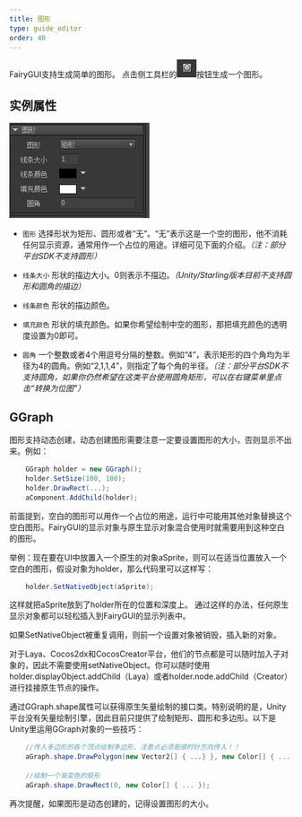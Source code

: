 ```yaml
---
title: 图形
type: guide_editor
order: 40
---
```


FairyGUI支持生成简单的图形。 点击侧工具栏的![](../../images/20170728164112.png)按钮生成一个图形。

## 实例属性

![](../../images/20170728164159.png)

- `图形` 选择形状为矩形、圆形或者“无”。“无”表示这是一个空的图形，他不消耗任何显示资源，通常用作一个占位的用途。详细可见下面的介绍。*（注：部分平台SDK不支持圆形）*

- `线条大小` 形状的描边大小。0则表示不描边。*（Unity/Starling版本目前不支持圆形和圆角的描边）*

- `线条颜色` 形状的描边颜色。

- `填充颜色` 形状的填充颜色。如果你希望绘制中空的图形，那把填充颜色的透明度设置为0即可。

- `圆角` 一个整数或者4个用逗号分隔的整数。例如“4”，表示矩形的四个角均为半径为4的圆角。例如“2,1,1,4”，则指定了每个角的半径。*（注：部分平台SDK不支持圆角，如果你仍然希望在这类平台使用圆角矩形，可以在右键菜单里点击“转换为位图”）*

## GGraph

图形支持动态创建，动态创建图形需要注意一定要设置图形的大小，否则显示不出来。例如：

```csharp
    GGraph holder = new GGraph();
    holder.SetSize(100, 100);
    holder.DrawRect(...);
    aComponent.AddChild(holder);
```

前面提到，空白的图形可以用作一个占位的用途，运行中可能用其他对象替换这个空白图形。FairyGUI的显示对象与原生显示对象混合使用时就需要用到这种空白的图形。

举例：现在要在UI中放置入一个原生的对象aSprite，则可以在适当位置放入一个空白的图形，假设对象为holder，那么代码里可以这样写：

```csharp
    holder.SetNativeObject(aSprite);
```

这样就把aSprite放到了holder所在的位置和深度上。 通过这样的办法，任何原生显示对象都可以轻松插入到FairyGUI的显示列表中。

如果SetNativeObject被重复调用，则前一个设置对象被销毁，插入新的对象。

对于Laya、Cocos2dx和CocosCreator平台，他们的节点都是可以随时加入子对象的，因此不需要使用setNativeObject。你可以随时使用holder.displayObject.addChild（Laya）或者holder.node.addChild（Creator）进行挂接原生节点的操作。

通过GGraph.shape属性可以获得原生矢量绘制的接口类。特别说明的是，Unity平台没有矢量绘制引擎，因此目前只提供了绘制矩形、圆形和多边形。以下是Unity里运用GGraph对象的一些技巧：

```csharp
    //传入多边形的各个顶点绘制多边形，注意点必须是顺时针方向传入！！
    aGraph.shape.DrawPolygon(new Vector2[] { ...} }, new Color[] { ... };

    //绘制一个渐变色的矩形
    aGraph.shape.DrawRect(0, new Color[] { ... });
```

再次提醒，如果图形是动态创建的，记得设置图形的大小。
